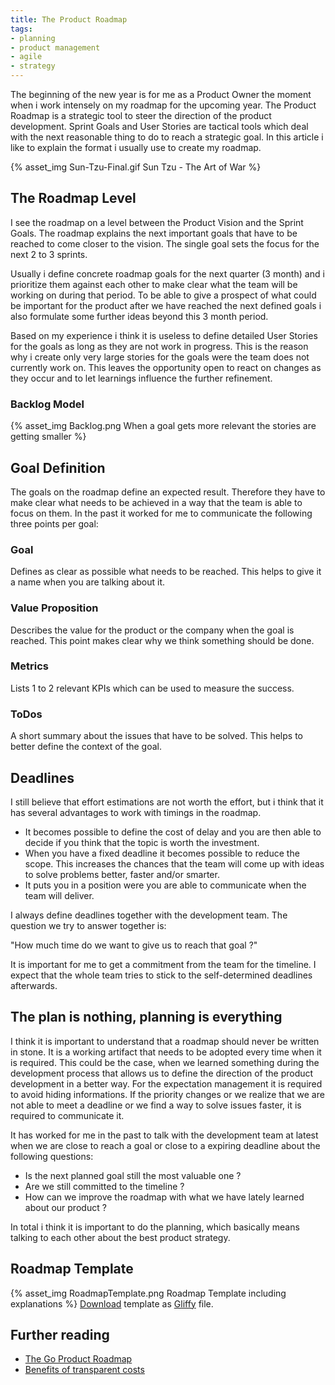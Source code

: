 ```yaml
---
title: The Product Roadmap
tags:
- planning
- product management
- agile
- strategy
---
```


The beginning of the new year is for me as a Product Owner the moment when i work intensely on my roadmap for the upcoming year. The Product Roadmap is a strategic tool to steer the direction of the product development. Sprint Goals and User Stories are tactical tools which deal with the next reasonable thing to do to reach a strategic goal. In this article i like to explain the format i usually use to create my roadmap. 
<!-- more -->

{% asset_img Sun-Tzu-Final.gif Sun Tzu -  The Art of War %}

## The Roadmap Level

I see the roadmap on a level between the Product Vision and the Sprint Goals. The roadmap explains the next important goals that have to be reached to come closer to the vision. The single goal sets the focus for the next 2 to 3 sprints.

Usually i define concrete roadmap goals for the next quarter (3 month) and i prioritize them against each other to make clear what the team will be working on during that period. To be able to give a prospect of what could be important for the product after we have reached the next defined goals i also formulate some further ideas beyond this 3 month period. 

Based on my experience i think it is useless to define detailed User Stories for the goals as long as they are not work in progress. This is the reason why i create only very large stories for the goals were the team does not currently work on. This leaves the opportunity open to react on changes as they occur and to let learnings influence the further refinement.

### Backlog Model
{% asset_img Backlog.png When a goal gets more relevant the stories are getting smaller %}

## Goal Definition     
The goals on the roadmap define an expected result. Therefore they have to make clear what needs to be achieved in a way that the team is able to focus on them. In the past it worked for me to communicate the following three points per goal:
 
### Goal
Defines as clear as possible what needs to be reached. This helps to give it a name when you are talking about it.

### Value Proposition
Describes the value for the product or the company when the goal is reached. This point makes clear why we think something should be done.  

### Metrics
Lists 1 to 2 relevant KPIs which can be used to measure the success. 

### ToDos 
A short summary about the issues that have to be solved. This helps to better define the context of the goal.

## Deadlines
I still believe that effort estimations are not worth the effort, but i think that it has several advantages to work with timings in the roadmap.

* It becomes possible to define the cost of delay and you are then able to decide if you think that the topic is worth the investment.
* When you have a fixed deadline it becomes possible to reduce the scope. This increases the chances that the team will come up with ideas to solve problems better, faster and/or smarter. 
* It puts you in a position were you are able to communicate when the team will deliver. 

I always define deadlines together with the development team. The question we try to answer together is:

"How much time do we want to give us to reach that goal ?"

It is important for me to get a commitment from the team for the timeline. I expect that the whole team tries to stick to the self-determined deadlines afterwards.   

## The plan is nothing, planning is everything 
I think it is important to understand that a roadmap should never be written in stone. It is a working artifact that needs to be adopted every time when it is required. This could be the case, when we learned something during the development process that allows us to define the direction of the product development in a better way. For the expectation management it is required to avoid hiding informations. If the priority changes or we realize that we are not able to meet a deadline or we find a way to solve issues faster, it is required to communicate it.

It has worked for me in the past to talk with the development team at latest when we are close to reach a goal or close to a expiring deadline about the following questions: 

* Is the next planned goal still the most valuable one ?
* Are we still committed to the timeline ?
* How can we improve the roadmap with what we have lately learned about our product ?

In total i think it is important to do the planning, which basically means talking to each other about the best product strategy. 

## Roadmap Template
{% asset_img RoadmapTemplate.png Roadmap Template including explanations %}
[Download](RoadmapTemplate.gliffy) template as [Gliffy](http://www.gliffy.com) file.

## Further reading
* [The Go Product Roadmap](http://www.romanpichler.com/blog/goal-oriented-agile-product-roadmap/) 
* [Benefits of transparent costs](http://blog.gregormeyenberg.de/2016/09/14/benefits-of-transparent-costs/)
